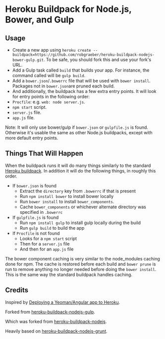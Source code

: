 Heroku Buildpack for Node.js, Bower, and Gulp
========================================

Usage
-----

- Create a new app using `heroku create --buildpack=https://github.com/robgraeber/heroku-buildpack-nodejs-bower-gulp.git`. To be safe, you should fork this and use your fork's URL.
- Add a Gulp task called `build` that builds your app. For instance, the command called will be `gulp build`.
- Add a `bower.json`/`.bowerrc` file that will be used with `bower install`. Packages not in `bower.json`are pruned each build.
- And additionally, the buildpack has a few extra entry points. It will look for entry points in the following order:  
 - `Procfile`: e.g. `web: node server.js`.
 - `npm start` script.
 - `server.js` file.
 - `app.js` file.

Note: It will only use bower/gulp if `bower.json` or `gulpfile.js` is found. Otherwise it's usable the same as other Node.js buildpacks, except with more default entry points.

Things That Will Happen
-----------------------

When the buildpack runs it will do many things similarly to the standard [Heroku buildpack](https://github.com/heroku/heroku-buildpack-nodejs). In addition it will do the following things, in roughly this order.

- If `bower.json` is found
    - Extract the `directory` key from `.bowerrc` if that is present
    - Run `npm install bower` to install bower locally
    - Run `bower install` to install `bower_components`. 
    - Cache `bower_components` or whichever alternate directory was specified in `.bowerrc`
- If `gulpfile.js` is found
    - Run `npm install gulp` to install gulp locally during the build
    - Run `gulp build` to build the app
- If `Procfile` is not found
    - Looks for a `npm start` script
    - Then for a `server.js` file
    - And then for an `app.js` file

The bower component caching is very similar to the node_modules caching done for npm. The cache is restored before each build and `bower prune` is run to remove anything no longer needed before doing the `bower install`. This is the same way the standard buildpack handles caching.

Credits
-------

Inspired by [Deploying a Yeoman/Angular app to Heroku](http://www.sitepoint.com/deploying-yeomanangular-app-heroku/).

Forked from [heroku-buildpack-nodejs-gulp](https://github.com/timdp/heroku-buildpack-nodejs-gulp).

Which was forked from [heroku-buildpack-nodejs](https://github.com/heroku/heroku-buildpack-nodejs).

Heavily based on [heroku-buildpack-nodejs-grunt](https://github.com/mbuchetics/heroku-buildpack-nodejs-grunt).
